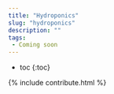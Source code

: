 ```yaml
---
title: "Hydroponics"
slug: "hydroponics"
description: ""
tags:
 - Coming soon
---
```


* toc
{:toc}

{% include contribute.html %}
